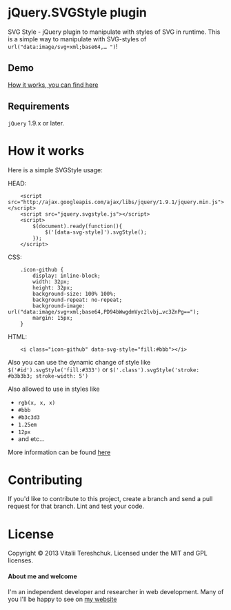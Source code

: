 # jQuery.SVGStyle plugin

SVG Style - jQuery plugin to manipulate with styles of SVG in runtime.
This is a simple way to manipulate with SVG-styles of `url("data:image/svg+xml;base64,… ")`!


## Demo

[How it works, you can find here](http://xvoland.github.io/jquery-plugin-svg-style/)

## Requirements

`jQuery` 1.9.x or later.

# How it works
Here is a simple SVGStyle usage:

HEAD:

```
    <script src="http://ajax.googleapis.com/ajax/libs/jquery/1.9.1/jquery.min.js"></script>
    <script src="jquery.svgstyle.js"></script>
    <script>
        $(document).ready(function(){
            $('[data-svg-style]').svgStyle();
        });
    </script>
```

CSS:

```
    .icon-github {
        display: inline-block;
        width: 32px;
        height: 32px;
        background-size: 100% 100%;
        background-repeat: no-repeat;
        background-image: url("data:image/svg+xml;base64,PD94bWwgdmVyc2lvbj…vc3ZnPg==");
        margin: 15px;
    }
```

HTML:

```
    <i class="icon-github" data-svg-style="fill:#bbb"></i>

```

Also you can use the dynamic change of style like `$('#id').svgStyle('fill:#333')` or `$('.class').svgStyle('stroke: #b3b3b3; stroke-width: 5')`

Also allowed to use in styles like

- `rgb(x, x, x)`
- `#bbb`
- `#b3c3d3`
- `1.25em`
- `12px`
- and etc…

More information can be found [here](http://www.w3.org/TR/SVG/styling.html)

# Contributing

If you'd like to contribute to this project, create a branch and send a pull request for that branch. Lint and test your code.

# License

Copyright © 2013 Vitalii Tereshchuk. Licensed under the MIT and GPL licenses.

#### About me and welcome
I'm an independent developer and researcher in web development. Many of you I'll be happy to see on [my website](http://dotoca.net)

